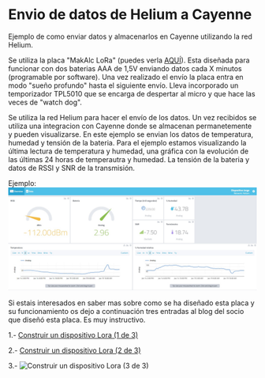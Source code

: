 # Envio de datos  de Helium a Cayenne
Ejemplo de como enviar datos y almacenarlos en Cayenne utilizando la red Helium.

Se utiliza la placa "MakAlc LoRa" (puedes verla [AQUÍ](https://github.com/AsociacionMakerAlicante/PlacasMaker)). Esta diseñada para funcionar con dos baterias AAA de 1,5V enviando datos cada X minutos (programable por software).
Una vez realizado el envío la placa entra en modo "sueño profundo" hasta el siguiente envío. Lleva incorporado un temporizador TPL5010 que se encarga de despertar al micro 
y que hace las veces de "watch dog".

Se utiliza la red Helium para hacer el envío de los datos. Un vez recibidos se utiliza una integracion con Cayenne donde se almacenan permanetemente y pueden visualizarse.
En este ejemplo se envian los datos de temperatura, humedad y tensión de la bateria. Para el ejemplo estamos visualizando la última lectura de temperatura y humedad, una 
gráfica con la evolución de las últimas 24 horas de temperautra y humedad. La tensión de la bateria y datos de RSSI y SNR de la transmisión.

Ejemplo:![Ejemplo](https://github.com/AsociacionMakerAlicante/Envio_Datos_Helium_Cayenne/blob/master/test/Grafica%20Cayenne.jpg)

Si estais interesados en saber mas sobre como se ha diseñado esta placa y su funcionamiento os dejo a continuación tres entradas al blog del socio que diseñó esta placa.
Es muy instructivo.

1.- [Construir un dispositivo Lora (1 de 3)](http://jmnelectronics.com/archives/12259)

2.- [Construir un dispositivo Lora (2 de 3)](http://jmnelectronics.com/archives/12510)

3.- ![Construir un dispositivo Lora (3 de 3)](http://jmnelectronics.com/archives/12686)

